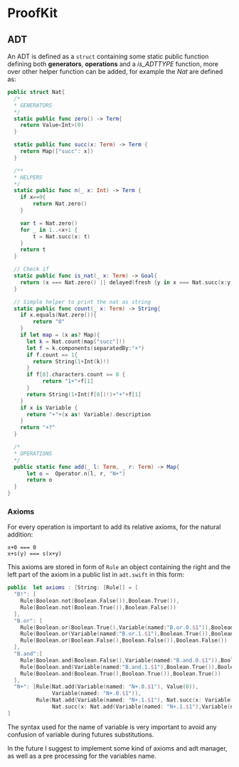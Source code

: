 # ProofKit

## ADT
An ADT is defined as a ```struct``` containing some static public function defining both **generators**, **operations** and a *is_ADTTYPE* function, more over other helper function can be added, for example the *Nat* are defined as:
```swift
public struct Nat{
  /*
  * GENERATORS
  */
  static public func zero() -> Term{
    return Value<Int>(0)
  }

  static public func succ(x: Term) -> Term {
    return Map(["succ": x])
  }

  /**
  * HELPERS
  */
  static public func n(_ x: Int) -> Term {
  	if x==0{
  		return Nat.zero()
  	}

    var t = Nat.zero()
  	for _ in 1..<x+1 {
  		t = Nat.succ(x: t)
  	}
    return t
  }

  // Check if
  static public func is_nat(_ x: Term) -> Goal{
    return (x === Nat.zero() || delayed(fresh {y in x === Nat.succ(x:y) && Nat.is_nat(y)}))
  }

  // Simple helper to print the nat as string
  static public func count(_ x: Term) -> String{
   	if x.equals(Nat.zero()){
   		return "0"
   	}
   	if let map = (x as? Map){
      let k = Nat.count(map["succ"]!)
      let f = k.components(separatedBy:"+")
      if f.count == 1{
        return String(1+Int(k)!)
      }
      if f[0].characters.count == 0 {
   		   return "1+"+f[1]
      }
      return String(1+Int(f[0])!)+"+"+f[1]
   	}
    if x is Variable {
      return "+"+(x as! Variable).description
    }
   	return "+?"
  }

  /*
  * OPERATIONS
  */
  public static func add(_ l: Term, _ r: Term) -> Map{
      let o =  Operator.n(l, r, "N+")
      return o
  }
}
```

### Axioms
For every operation is important to add its relative axioms, for the natural addition:
```
x+0 === 0
x+s(y) === s(x+y)
```
This axioms are stored in form of ```Rule``` an object containing the right and the left part of the axiom in a public list in ```adt.swift``` in this form:

```swift
public  let axioms : [String: [Rule]] = [
  "B!": [
    Rule(Boolean.not(Boolean.False()),Boolean.True()),
    Rule(Boolean.not(Boolean.True()),Boolean.False())
  ],
  "B.or": [
    Rule(Boolean.or(Boolean.True(),Variable(named:"B.or.0.$1")),Boolean.True()),
    Rule(Boolean.or(Variable(named:"B.or.1.$1"),Boolean.True()),Boolean.True()),
    Rule(Boolean.or(Boolean.False(),Boolean.False()),Boolean.False())
  ],
  "B.and":[
    Rule(Boolean.and(Boolean.False(),Variable(named:"B.and.0.$1")),Boolean.False()),
    Rule(Boolean.and(Variable(named:"B.and.1.$1"),Boolean.True()),Boolean.False()),
    Rule(Boolean.and(Boolean.True(),Boolean.True()),Boolean.True())
  ],
  "N+": [Rule(Nat.add(Variable(named: "N+.0.$1"), Value(0)),
              Variable(named: "N+.0.$1")),
         Rule(Nat.add(Variable(named: "N+.1.$1"), Nat.succ(x: Variable(named: "N+.1.$2"))),
              Nat.succ(x: Nat.add(Variable(named: "N+.1.$1"),Variable(named:"N+.1.$2"))))]
]
```

The syntax used for the name of variable is very important to avoid any confusion of variable during futures substitutions.

In the future I suggest to implement some kind of axioms and adt manager, as well as a pre processing for the variables name.
